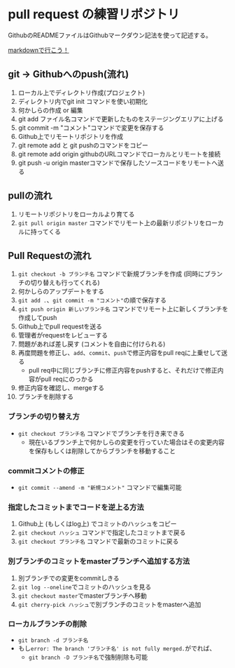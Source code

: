 
# pull request の練習リポジトリ

GithubのREADMEファイルはGithubマークダウン記法を使って記述する。

[markdownで行こう！](https://gist.github.com/wate/7072365)

## git -> Githubへのpush(流れ)
1. ローカル上でディレクトリ作成(プロジェクト)
2. ディレクトリ内でgit init コマンドを使い初期化
3. 何かしらの作成 or 編集
4. git add ファイル名コマンドで更新したものをステージングエリアに上げる
5. git commit -m "コメント"コマンドで変更を保存する
6. Github上でリモートリポジトリを作成
7. git remote add と git pushのコマンドをコピー
8. git remote add origin githubのURLコマンドでローカルとリモートを接続
9. git push -u origin masterコマンドで保存したソースコードをリモートへ送る

## pullの流れ
1. リモートリポジトリをローカルより育てる
2. `git pull origin master` コマンドでリモート上の最新リポジトリをローカルに持ってくる

## Pull Requestの流れ
1. `git checkout -b ブランチ名` コマンドで新規ブランチを作成 (同時にブランチの切り替えも行ってくれる)
2. 何かしらのアップデートをする
3. `git add .`、`git commit -m "コメント"`の順で保存する
4. `git push origin 新しいブランチ名` コマンドでリモート上に新しくブランチを作成してpush
5. Github上でpull requestを送る
6. 管理者がrequestをレビューする
7. 問題があれば差し戻す (コメントを自由に付けられる)
8. 再度問題を修正し、`add`、`commit`、`push`で修正内容をpull reqに上乗せして送る
    + pull req中に同じブランチに修正内容をpushすると、それだけで修正内容がpull reqにのっかる
9. 修正内容を確認し、mergeする
10. ブランチを削除する

### ブランチの切り替え方
+ `git checkout ブランチ名` コマンドでブランチを行き来できる
    + 現在いるブランチ上で何かしらの変更を行っていた場合はその変更内容を保存もしくは削除してからブランチを移動すること

### commitコメントの修正
+ `git commit --amend -m "新規コメント"` コマンドで編集可能

### 指定したコミットまでコードを逆上る方法
1. Github上 (もしくはlog上) でコミットのハッシュをコピー
2. `git checkout ハッシュ` コマンドで指定したコミットまで戻る
3. `git checkout ブランチ名` コマンドで最新のコミットに戻る

### 別ブランチのコミットをmasterブランチへ追加する方法
1. 別ブランチでの変更をcommitしきる
2. `git log --oneline`でコミットのハッシュを見る
3. `git checkout master`でmasterブランチへ移動
4. `git cherry-pick ハッシュ`で別ブランチのコミットをmasterへ追加

### ローカルブランチの削除
+ `git branch -d ブランチ名`
+ もし`error: The branch 'ブランチ名' is not fully merged.`がでれば、
    + `git branch -D ブランチ名`で強制削除も可能
